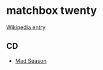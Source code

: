 # matchbox twenty

[Wikipedia entry](https://en.wikipedia.org/wiki/matchbox_twenty)

## CD

- [Mad Season](Mad_Season.md)
